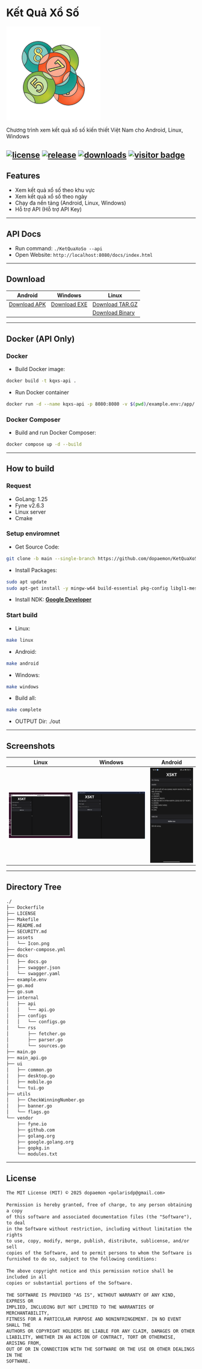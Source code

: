 # Kết Quả Xổ Số

<img src="./assets/Icon.png" alt="KetQuaXoSo Icon" width="250"/>

Chương trình xem kết quả xổ số kiến thiết Việt Nam cho Android, Linux, Windows

[![license](https://img.shields.io/github/license/dopaemon/KetQuaXoSo)](./LICENSE)
[![release](https://img.shields.io/github/v/release/dopaemon/KetQuaXoSo)](https://github.com/dopaemon/KetQuaXoSo/releases/latest)
[![downloads](https://img.shields.io/github/downloads/dopaemon/KetQuaXoSo/total)](https://github.com/dopaemon/KetQuaXoSo/releases/latest)
[![visitor badge](https://visitor-badge.laobi.icu/badge?page_id=dopaemon.ketquaxoso)](https://github.com/dopaemon/KetQuaXoSo.git)
---

## Features

- Xem kết quả xổ số theo khu vực
- Xem kết quả xổ số theo ngày
- Chạy đa nền tảng (Android, Linux, Windows)
- Hỗ trợ API (Hỗ trợ API Key)
---

## API Docs
- Run command: `./KetQuaXoSo --api`
- Open Website: `http://localhost:8080/docs/index.html`

---
## Download

| Android | Windows | Linux |
| ------- | ------- | ----- |
| [Download APK](https://github.com/dopaemon/KetQuaXoSo/releases/latest/download/KetQuaXoSo-android-universal.apk) | [Download EXE](https://github.com/dopaemon/KetQuaXoSo/releases/latest/download/KetQuaXoSo-windows-amd64.exe) | [Download TAR.GZ](https://github.com/dopaemon/KetQuaXoSo/releases/latest/download/KetQuaXoSo.tar.gz) |
|         |         | [Download Binary](https://github.com/dopaemon/KetQuaXoSo/releases/latest/download/KetQuaXoSo-linux-amd64) |

---

## Docker (API Only)
### Docker
- Build Docker image:
```bash
docker build -t kqxs-api .
```
- Run Docker container
```bash
docker run -d --name kqxs-api -p 8080:8080 -v $(pwd)/example.env:/app/.env:ro kqxs-api
```
### Docker Composer
- Build and run Docker Composer:
```bash
docker compose up -d --build
```
---

## How to build
### Request
- GoLang: 1.25
- Fyne v2.6.3
- Linux server
- Cmake

### Setup enviromnet
- Get Source Code:
```bash
git clone -b main --single-branch https://github.com/dopaemon/KetQuaXoSo.git
```
- Install Packages:
```bash
sudo apt update
sudo apt-get install -y mingw-w64 build-essential pkg-config libgl1-mesa-dev xorg-dev libx11-dev gcc-aarch64-linux-gnu
```
- Install NDK: [**Google Developer**](https://developer.android.com/ndk/downloads)

### Start build
- Linux:
```bash
make linux
```
- Android:
```bash
make android
```
- Windows:
```bash
make windows
```
- Build all:
```bash
make complete
```
- OUTPUT Dir: ./out

---

## Screenshots

| Linux | Windows | Android |
| ----- | ------- | ------- |
| <img src="./assets/Screenshot2025-09-08164807.png" alt="Linux Screenshot" width="250"/> | <img src="./assets/Screenshot2025-09-08164907.png" alt="Windows Screenshot" width="250"/> | <img src="./assets/Screenshot_2025-09-08-16-41-27-083_com.dopaemon.ketquaxoso.jpg" alt="Android Screenshot" width="150"/> |

---

## Directory Tree
```text
./
├── Dockerfile
├── LICENSE
├── Makefile
├── README.md
├── SECURITY.md
├── assets
│   └── Icon.png
├── docker-compose.yml
├── docs
│   ├── docs.go
│   ├── swagger.json
│   └── swagger.yaml
├── example.env
├── go.mod
├── go.sum
├── internal
│   ├── api
│   │   └── api.go
│   ├── configs
│   │   └── configs.go
│   └── rss
│       ├── fetcher.go
│       ├── parser.go
│       └── sources.go
├── main.go
├── main_api.go
├── ui
│   ├── common.go
│   ├── desktop.go
│   ├── mobile.go
│   └── tui.go
├── utils
│   ├── CheckWinningNumber.go
│   ├── banner.go
│   └── flags.go
└── vendor
    ├── fyne.io
    ├── github.com
    ├── golang.org
    ├── google.golang.org
    ├── gopkg.in
    └── modules.txt
```

---

## License
```MIT
The MIT License (MIT) © 2025 dopaemon <polarisdp@gmail.com>

Permission is hereby granted, free of charge, to any person obtaining a copy
of this software and associated documentation files (the "Software"), to deal
in the Software without restriction, including without limitation the rights
to use, copy, modify, merge, publish, distribute, sublicense, and/or sell
copies of the Software, and to permit persons to whom the Software is
furnished to do so, subject to the following conditions:

The above copyright notice and this permission notice shall be included in all
copies or substantial portions of the Software.

THE SOFTWARE IS PROVIDED "AS IS", WITHOUT WARRANTY OF ANY KIND, EXPRESS OR
IMPLIED, INCLUDING BUT NOT LIMITED TO THE WARRANTIES OF MERCHANTABILITY,
FITNESS FOR A PARTICULAR PURPOSE AND NONINFRINGEMENT. IN NO EVENT SHALL THE
AUTHORS OR COPYRIGHT HOLDERS BE LIABLE FOR ANY CLAIM, DAMAGES OR OTHER
LIABILITY, WHETHER IN AN ACTION OF CONTRACT, TORT OR OTHERWISE, ARISING FROM,
OUT OF OR IN CONNECTION WITH THE SOFTWARE OR THE USE OR OTHER DEALINGS IN THE
SOFTWARE.
```

